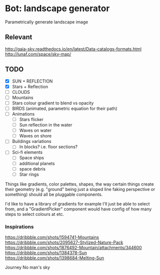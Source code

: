 # Bot: landscape generator

Parametrically generate landscape image

## Relevant

http://gaia-sky.readthedocs.io/en/latest/Data-catalogs-formats.html
http://lunaf.com/space/sky-map/

## TODO

- [x] SUN + REFLECTION
- [x] Stars + Reflection
- [ ] CLOUDS
- [ ] Mountains
- [ ] Stars colour gradient to blend vs opacity
- [ ] BIRDS (animated, parametric equation for their path)
- [ ] Animations
	- [ ] Stars flicker
	- [ ] Sun reflection in the water
	- [ ] Waves on water
	- [ ] Waves on shore

- [ ] Buildings variations
	- [ ] In blocks? i.e. floor sections?

- [ ] Sci-fi elements
	- [ ] Space ships
	- [ ] additional planets
	- [ ] space debris
	- [ ] Star rings

Things like gradients, color palettes, shapes, the way certain things create their geometry (e.g. "ground" being just a sloped line faking perspective or something) should all be pluggable components.

I'd like to have a library of gradients for example I'll just be able to select from, and a "GradientPicker" component would have config of how many steps to select colours at etc.


### Inspirations

https://dribbble.com/shots/1594741-Mountains
https://dribbble.com/shots/2095627-Stylized-Nature-Pack
https://dribbble.com/shots/1876492-Mountain/attachments/344600
https://dribbble.com/shots/1384378-Sun
https://dribbble.com/shots/1398684-Melting-Sun

Journey
No man's sky